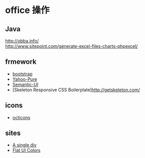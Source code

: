 office 操作
========
	
## Java

http://obba.info/  
http://www.sitepoint.com/generate-excel-files-charts-phpexcel/  

## frmework

- [bootstrap](http://getbootstrap.com/)
- [Yahoo-Pure](http://purecss.io/)
- [Semantic-UI](http://semantic-ui.com/)
- [Skeleton  Responsive CSS Boilerplate]http://getskeleton.com/

## icons

- [octicons](https://octicons.github.com/)

## sites

- [A single div](http://a.singlediv.com/)  
- [Flat UI Colors](http://flatuicolors.com/)  
